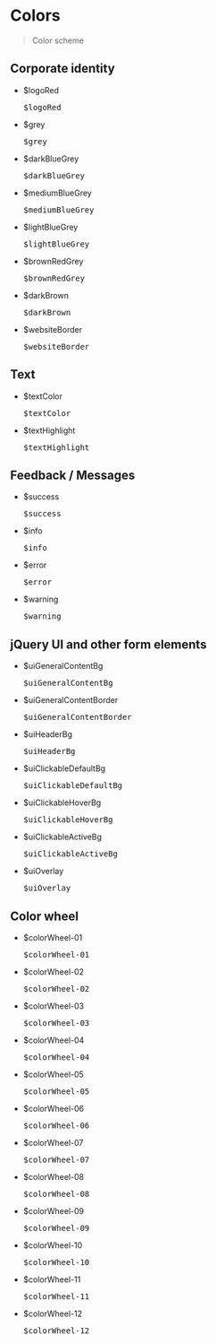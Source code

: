 <!--
tags: ["Style Guide:Colors"]
-->

# Colors

> Color scheme

<div class="colors">
<h2>Corporate identity</h2>

<ul class="plain">
  <li>
    <div class="logoRed color-ref">
      $logoRed
    </div>
    <pre class="css">$logoRed</pre>
  </li>
  <li>
    <div class="grey color-ref">
      $grey
    </div>
    <pre class="css">$grey</pre>
  </li>
  <li>
    <div class="darkBlueGrey color-ref">
      $darkBlueGrey
    </div>
    <pre class="css">$darkBlueGrey</pre>
  </li>
  <li>
    <div class="mediumBlueGrey color-ref">
      $mediumBlueGrey
    </div>
    <pre class="css">$mediumBlueGrey</pre>
  </li>
  <li>
    <div class="lightBlueGrey color-ref">
      $lightBlueGrey
    </div>
    <pre class="css">$lightBlueGrey</pre>
  </li>
  <li>
    <div class="brownRedGrey color-ref">
      $brownRedGrey
    </div>
    <pre class="css">$brownRedGrey</pre>
  </li>
  <li>
    <div class="darkBrown color-ref">
      $darkBrown
    </div>
    <pre class="css">$darkBrown</pre>
  </li>
  <li>
    <div class="websiteBorder color-ref">
      $websiteBorder
    </div>
    <pre class="css">$websiteBorder</pre>
  </li>
</ul>
<h2>Text</h2>
<ul class="plain" contenteditable="false">
  <li>
    <div class="textColor color-ref">
      $textColor
    </div>
    <pre class="css">$textColor</pre>
  </li>
  <li>
    <div class="textHighlight color-ref">
      $textHighlight
    </div>
    <pre class="css">$textHighlight</pre>
  </li>
</ul>
<h2>Feedback / Messages</h2>
<ul class="plain" contenteditable="false">
  <li>
    <div class="success color-ref">
      $success
    </div>
    <pre class="css">$success</pre>
  </li>
  <li>
    <div class="info color-ref">
      $info
    </div>
    <pre class="css">$info</pre>
  </li>
  <li>
    <div class="error color-ref">
      $error
    </div>
    <pre class="css">$error</pre>
  </li>
  <li>
    <div class="warning color-ref">
      $warning
    </div>
    <pre class="css">$warning</pre>
  </li>
</ul>
<h2>jQuery UI and other form elements</h2>
<ul class="plain" contenteditable="false">
  <li>
    <div class="uiGeneralContentBg color-ref">
      $uiGeneralContentBg
    </div>
    <pre class="css">$uiGeneralContentBg</pre>
  </li>
  <li>
    <div class="uiGeneralContentBorder color-ref">
      $uiGeneralContentBorder
    </div>
    <pre class="css">$uiGeneralContentBorder</pre>
  </li>
  <li>
    <div class="uiHeaderBg color-ref">
      $uiHeaderBg
    </div>
    <pre class="css">$uiHeaderBg</pre>
  </li>
  <li>
    <div class="uiClickableDefaultBg color-ref">
      $uiClickableDefaultBg
    </div>
    <pre class="css">$uiClickableDefaultBg</pre>
  </li>
  <li>
    <div class="uiClickableHoverBg color-ref">
      $uiClickableHoverBg
    </div>
    <pre class="css">$uiClickableHoverBg</pre>
  </li>
  <li>
    <div class="uiClickableActiveBg color-ref">
      $uiClickableActiveBg
    </div>
    <pre class="css">$uiClickableActiveBg</pre>
  </li>
  <li>
    <div class="uiOverlay color-ref">
      $uiOverlay
    </div>
    <pre class="css">$uiOverlay</pre>
  </li>
</ul>
<h2>Color wheel</h2>
<ul class="plain" contenteditable="false">
  <li>
    <div class="colorWheel-01 color-ref">
      $colorWheel-01
    </div>
    <pre class="css">$colorWheel-01</pre>
  </li>
  <li>
    <div class="colorWheel-02 color-ref">
      $colorWheel-02
    </div>
    <pre class="css">$colorWheel-02</pre>
  </li>
  <li>
    <div class="colorWheel-03 color-ref">
      $colorWheel-03
    </div>
    <pre class="css">$colorWheel-03</pre>
  </li>
  <li>
    <div class="colorWheel-04 color-ref">
      $colorWheel-04
    </div>
    <pre class="css">$colorWheel-04</pre>
  </li>
  <li>
    <div class="colorWheel-05 color-ref">
      $colorWheel-05
    </div>
    <pre class="css">$colorWheel-05</pre>
  </li>
  <li>
    <div class="colorWheel-06 color-ref">
      $colorWheel-06
    </div>
    <pre class="css">$colorWheel-06</pre>
  </li>
  <li>
    <div class="colorWheel-07 color-ref">
      $colorWheel-07
    </div>
    <pre class="css">$colorWheel-07</pre>
  </li>
  <li>
    <div class="colorWheel-08 color-ref">
      $colorWheel-08
    </div>
    <pre class="css">$colorWheel-08</pre>
  </li>
  <li>
    <div class="colorWheel-09 color-ref">
      $colorWheel-09
    </div>
    <pre class="css">$colorWheel-09</pre>
  </li>
  <li>
    <div class="colorWheel-10 color-ref">
      $colorWheel-10
    </div>
    <pre class="css">$colorWheel-10</pre>
  </li>
  <li>
    <div class="colorWheel-11 color-ref">
      $colorWheel-11
    </div>
    <pre class="css">$colorWheel-11</pre>
  </li>
  <li>
    <div class="colorWheel-12 color-ref">
      $colorWheel-12
    </div>
    <pre class="css">$colorWheel-12</pre>
  </li>
</ul>
</div>
